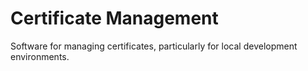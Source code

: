 # Certificate Management

Software for managing certificates, particularly for local development environments.
